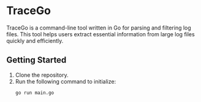 # TraceGo
TraceGo is a command-line tool written in Go for parsing and filtering log files. This tool helps users extract essential information from large log files quickly and efficiently.

## Getting Started

1. Clone the repository.
2. Run the following command to initialize:
   ```bash
   go run main.go
